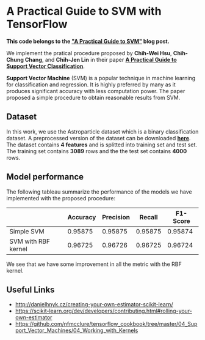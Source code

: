 # A Practical Guide to SVM with TensorFlow
**This code belongs to the ["A Practical Guide to SVM"](https://migsena.com/a-practical-guide-to-svm-part-1-data-exploration/) blog post.**

We implement the pratical procedure proposed by **Chih-Wei Hsu**, **Chih-Chung Chang**, and **Chih-Jen Lin** in their paper [**A Practical Guide to Support Vector Classification**](https://www.csie.ntu.edu.tw/~cjlin/papers/guide/guide.pdf).

**Support Vector Machine** (SVM) is a popular technique in machine learning for classification and regression. It is highly preferred by many as it produces significant accuracy with less computation power. The paper proposed a simple procedure to obtain reasonable results from SVM.


## Dataset
In this work, we use the Astroparticle dataset which is a binary classification dataset. A preprocessed version of the dataset can be downloaded [**here**](https://www.csie.ntu.edu.tw/~cjlin/papers/guide/data/). The dataset contains **4 features** and is splitted into training set and test set. The training set contains **3089** rows and the the test set contains **4000** rows. 

## Model performance
The following tableau summarize the performance of the models we have implemented with the proposed procedure: 

|                     | Accuracy | Precision |  Recall  | F1-Score |
| ------------------- | -------- | --------- | -------- | -------- |  
| Simple SVM          | 0.95875  | 0.95875   | 0.95875  | 0.95874  |
| SVM with RBF kernel | 0.96725  | 0.96726   | 0.96725  | 0.96724  |

We see that we have some improvement in all the metric with the RBF kernel.

## Useful Links
- http://danielhnyk.cz/creating-your-own-estimator-scikit-learn/
- https://scikit-learn.org/dev/developers/contributing.html#rolling-your-own-estimator
- https://github.com/nfmcclure/tensorflow_cookbook/tree/master/04_Support_Vector_Machines/04_Working_with_Kernels